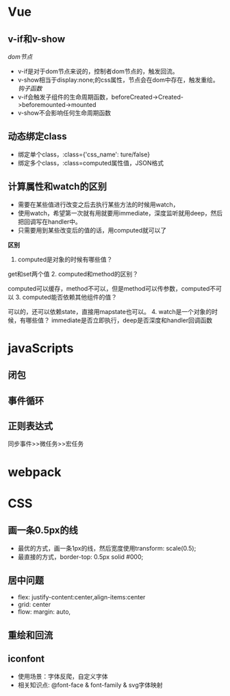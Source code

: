 # Vue

## v-if和v-show

*dom节点*
- v-if是对于dom节点来说的，控制者dom节点的，触发回流。
- v-show相当于display:none;的css属性，节点会在dom中存在，触发重绘。
*钩子函数*
- v-if会触发子组件的生命周期函数，beforeCreated->Created->beforemounted->mounted
- v-show不会影响任何生命周期函数

## 动态绑定class

- 绑定单个class，:class={'css_name': ture/false}
- 绑定多个class，:class=computed属性值，JSON格式

## 计算属性和watch的区别

- 需要在某些值进行改变之后去执行某些方法的时候用watch，
- 使用watch，希望第一次就有用就要用immediate，深度监听就用deep，然后把回调写在handler中。
- 只需要用到某些改变后的值的话，用computed就可以了

**区别**

1. computed是对象的时候有哪些值？

get和set两个值
2. computed和method的区别？

computed可以缓存，method不可以，但是method可以传参数，computed不可以
3. computed能否依赖其他组件的值？

可以的，还可以依赖state，直接用mapstate也可以。
4. watch是一个对象的时候，有哪些值？
immediate是否立即执行，deep是否深度和handler回调函数


# javaScripts

## 闭包
## 事件循环
## 正则表达式

同步事件>>微任务>>宏任务

# webpack
# CSS

## 画一条0.5px的线
- 最优的方式，画一条1px的线，然后宽度使用transform: scale(0.5);
- 最直接的方式，border-top: 0.5px solid #000;

## 居中问题

- flex: justify-content:center,align-items:center
- grid: center
- flow: margin: auto,

## 重绘和回流

## iconfont
- 使用场景：字体反爬，自定义字体
- 相关知识点: @font-face & font-family & svg字体映射





